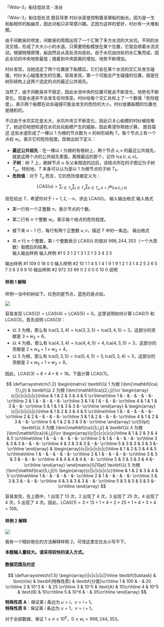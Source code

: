 



「Wdsr-3」船往低处流 - 洛谷














「Wdsr-3」船往低处流
题目背景
村纱水密是控制着圣辇船的船长。因为是一生和船相伴的船幽灵，因此对船只非常感兴趣。正因为这样的爱好，村纱有一大堆船模。

由于间歇泉的喷发，间歇泉的周围出现了一个汇聚了多方水流的大水坑。不同的水流交错，形成了大大小小的水道。只需要把船模放在某个位置，它就会顺着水流流动。根据物理原理，船自然会从高处流向低处。由于水坑由四处的水汇集而成，因此水坑的中央地势最低；随着到中央距离的增加，地势不断增加。

村纱发现，当她选定了两个位置放下船模后，它们会在某个水流的交汇处发生碰撞。村纱关心碰撞发生的位置。容易发现，第一个可能会产生碰撞的位置，就是在树形结构上这两个选定的点的最近公共祖先。

当然了，由于间歇泉并不稳定，因此水池中央的位置可能会不断变化，地势也不断变化，但是水道并不会发生任何改变。村纱给每个交汇处标上了一个数值「危险程度」，表示两个船模在此处碰撞可能会发生的危险的大小。村纱放置船模的位置也是随机的。

不过由于水坑实在是太大，水坑中央又不断变化，因此只关心船模的村纱被绕晕了。她迫切地想知道在水坑处玩船模产生的威胁，因此希望你帮她计算。
题目描述
这些水道形成了一棵以 $1$ 为根的节点数为 $n$ 的树形结构 $T$。每个节点上有一个点权 $w_i$，表示它的危险程度。现做出如下定义：

- **最近公共祖先**：在一棵以 $r$ 为根的有根树上，两个节点 $u,v$ 的最近公共祖先，就是这两个点的公共祖先里面，离根最远的那个，记作 $\operatorname{lca}(r,u,v)$。
- **子树**：树 $T$ 上，删掉节点 $u$ 与父亲相连的边后，该结点所在的子图记为子树 $T_u$。特别地，$T$ 本身可以认为是以 $1$ 为根节点的子树 $T_1$。
- **危险值**：对于 $T_u$ 而言，它的危险值被定义为：

$$\mathrm{LCAS}(u)=\sum_{i\in T_u}\sum_{j\in T_u}\sum_{k\in T_u,k<j} w_{\operatorname{lca}(i,j,k)}$$

现在给出 $T$，希望你对于 $i=1,2,\cdots n$，求出 $\mathrm{LCAS}(i)$。
输入输出格式
输入格式

- 第一行有一个正整数 $n$，表示节点的个数。  
- 第二行有 $n$ 个整数 $w_i$，表示每个结点的危险程度。  
- 接下来 $n-1$ 行，每行有两个正整数 $u,v$，描述 $T$ 中的一条边。
输出格式

- 共 $n$ 行 $n$ 个整数，第 $i$ 个整数表示 $\mathrm{LCAS}(i)$ 的值对 $998,244,353$（一个大质数）取模后的结果。  
输入输出样例
输入样例 #1
5
3 1 2 1 3
1 2
1 3
3 4
3 5

输出样例 #1
109
0
18
0
0
输入样例 #2
10
1 1 4 5 1 4 1 9 1 9
1 2
1 3
1 4
2 5
2 6
5 7
3 8
3 9
9 10
输出样例 #2
972
33
99
0
2
0
0
0
10
0
说明


#### 样例 1 解释

样例一当中的树如下。红色的是节点，蓝色的是点权。

![](https://cdn.luogu.com.cn/upload/image_hosting/f7gvtsp5.png)

容易发现 $\mathrm{LCAS}(2)=\mathrm{LCAS}(4)=\mathrm{LCAS}(5)=0$。这里说明如何计算 $\mathrm{LCAS}(1)$ 和 $\mathrm{LCAS}(3)$。首先说明 $\mathrm{LCAS}(3)$：

- 以 $3$ 为根，那么有 $\mathrm{lca}(3,3,4)=\mathrm{lca}(3,3,5)=\mathrm{lca}(3,4,5)=3$，这部分的贡献是 $3\times w_3=6$。  
- 以 $4$ 为根，那么有 $\mathrm{lca}(4,3,4)=\mathrm{lca}(4,4,5)=4,\mathrm{lca}(4,3,5)=3$，这部分的贡献是 $2\times w_4+1\times w_3=4$。  
- 以 $5$ 为根，那么有 $\mathrm{lca}(5,3,5)=\mathrm{lca}(5,4,5)=5,\mathrm{lca}(5,3,4)=3$，这部分的贡献是 $2\times w_5+1\times w_3=8$。

因此，$\mathrm{LCAS}(3)=6+4+8=18$。下面计算 $\mathrm{LCAS}(1)$。

$$
\def\arraystretch{1.2}
\begin{matrix}
\textbf{以 1 为根 }\bm{\mathbf{lca}(1,i,j)} & \textbf{以 2 为根 }\bm{\mathbf{lca}(2,i,j)}\cr
\begin{array}{c||c|c|c|c|c}\hline
& 1 & 2 & 3 & 4 & 5 \cr\hline\hline
1 & - & - & - & - &- \cr\hline
2 & 1 & - & - & - &- \cr\hline
3 & 1 & 1 & - & - &- \cr\hline
4 & 1 & 1 & 3 & - &- \cr\hline
5 & 1 & 1 & 3 & 3 &- \cr\hline
\end{array} &
\begin{array}{c||c|c|c|c|c}\hline
& 1 & 2 & 3 & 4 & 5 \cr\hline\hline
1 & - & - & - & - &- \cr\hline
2 & 2 & - & - & - &- \cr\hline
3 & 1 & 2 & - & - &- \cr\hline
4 & 1 & 2 & 3 & - &- \cr\hline
5 & 1 & 2 & 3 & 3 &- \cr\hline
\end{array} \cr[50pt]
\textbf{以 3 为根 }\bm{\mathbf{lca}(3,i,j)} & \textbf{以 4 为根 }\bm{\mathbf{lca}(4,i,j)}\cr
\begin{array}{c||c|c|c|c|c}\hline
& 1 & 2 & 3 & 4 & 5 \cr\hline\hline
1 & - & - & - & - &- \cr\hline
2 & 1 & - & - & - &- \cr\hline
3 & 3 & 3 & - & - &- \cr\hline
4 & 3 & 3 & 3 & - &- \cr\hline
5 & 3 & 3 & 3 & 3 &- \cr\hline
\end{array} &
\begin{array}{c||c|c|c|c|c}\hline
& 1 & 2 & 3 & 4 & 5 \cr\hline\hline
1 & - & - & - & - &- \cr\hline
2 & 1 & - & - & - &- \cr\hline
3 & 3 & 3 & - & - &- \cr\hline
4 & 4 & 4 & 4 & - &- \cr\hline
5 & 3 & 3 & 3 & 4 &- \cr\hline
\end{array}
\end{matrix}\\[10pt]
\textbf{以 5 为根 }\bm{\mathbf{lca}(5,i,j)}\\
\begin{array}{c||c|c|c|c|c}\hline
& 1 & 2 & 3 & 4 & 5 \cr\hline\hline
1 & - & - & - & - &- \cr\hline
2 & 1 & - & - & - &- \cr\hline
3 & 3 & 3 & - & - &- \cr\hline
4 & 3 & 3 & 3 & - &- \cr\hline
5 & 5 & 5 & 5 & 5 &- \cr\hline
\end{array}
$$

容易发现，在上图中，$1$ 出现了 $13$ 次，$2$ 出现了 $4$ 次，$3$ 出现了 $25$ 次，$4$ 出现了 $4$ 次，$5$ 出现了 $4$ 次。因此，$\mathrm{LCAS}(1)=3\times 13+1\times 4+2\times 25+1\times 4+3\times 4=109$。

#### 样例 2 解释

![](https://cdn.luogu.com.cn/upload/image_hosting/uwm8c9bk.png)

我有一个精妙绝伦的方法解释样例 $2$，可惜这里空白太小写不下。

**本题输入量较大。请采用较快的读入方式。**

#### 数据范围及约定

$$
\def\arraystretch{1.5}
\begin{array}{|c|c|c|c|}\hline
\textbf{Subtask} & \bm{n\le} & \textbf{特殊性质} & \textbf{分值}\cr\hline
1 & 100 & - & 20 \cr\hline
2 & 10^3 & - & 25 \cr\hline
3 & 10^5 & \text{A} & 10\cr\hline
4 & 10^5 & \text{B} & 10\cr\hline
5 & 10^6 & - & 35\cr\hline
\end{array}
$$

**特殊性质** $\textbf{A}$：保证第 $i$ 条边为 $u=i$，$v=i+1$。  
**特殊性质** $\textbf{B}$：保证第 $i$ 条边为 $u=1$，$v=i+1$。

对于全部数据，保证 $1\le n\le 10^6$，$0\le w_i<998,244,353$。






